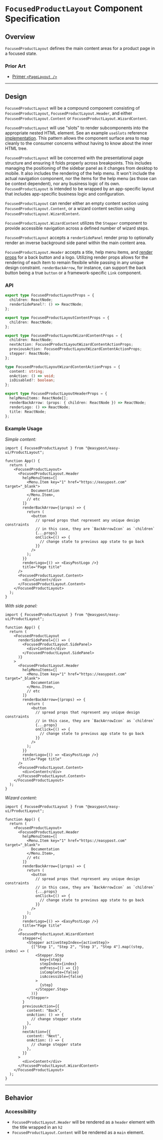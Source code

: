 # `FocusedProductLayout` Component Specification

## Overview

`FocusedProductLayout` defines the main content areas for a product page in a focused state.

### Prior Art

- [Primer `<PageLayout />`](https://primer.style/design/components/page-layout/react)

---

## Design

`FocusedProductLayout` will be a compound component consisting of `FocusedProductLayout`, `FocusedProductLayout.Header`, and either `FocusedProductLayout.Content` or `FocusedProductLayout.WizardContent`.

`FocusedProductLayout` will use "slots" to render subcomponents into the appropriate nested HTML element. See an example `useSlots` reference [implementation](https://github.com/primer/react/blob/main/src/hooks/useSlots.ts#L16). This pattern allows the component surface area to map cleanly to the consumer concerns without having to know about the inner HTML tree.

`FocusedProductLayout` will be concerned with the presentational page structure and ensuring it folds properly across breakpoints. This includes managing the positioning of the sidebar panel as it changes from desktop to mobile. It also includes the rendering of the help menu. It won't include the actual navigation component, nor the items for the help menu (as those can be context dependent), nor any business logic of its own. `FocusedProductLayout` is intended to be wrapped by an app-specific layout that includes app-specific business logic and configuration.

`FocusedProductLayout` can render either an empty content section using `FocusedProductLayout.Content`, or a wizard content section using `FocusedProductLayout.WizardContent`.

`FocusedProductLayout.WizardContent` utilizes the `Stepper` component to provide accessible navigation across a defined number of wizard steps.

`FocusedProductLayout` accepts a `renderSidePanel` render prop to optionally render an inverse background side panel within the main content area.

`FocusedProductLayout.Header` accepts a title, help menu items, and [render props](https://react.dev/reference/react/cloneElement#passing-data-with-a-render-prop) for a back button and a logo. Utilizing render props allows for the rendering of each item to remain flexibile while passing in any unique design constraint. `renderBackArrow`, for instance, can support the back button being a true `button` or a framework-specific `Link` component.

### API

```ts
export type FocusedProductLayoutProps = {
  children: ReactNode;
  renderSidePanel?: () => ReactNode;
};

export type FocusedProductLayoutContentProps = {
  children: ReactNode;
};

export type FocusedProductLayoutWizardContentProps = {
  children: ReactNode;
  nextAction: FocusedProductLayoutWizardContentActionProps;
  previousAction: FocusedProductLayoutWizardContentActionProps;
  stepper: ReactNode;
};

type FocusedProductLayoutWizardContentActionProps = {
  content: string;
  onAction: () => void;
  isDisabled?: boolean;
};

export type FocusedProductLayoutHeaderProps = {
  helpMenuItems: ReactNode[];
  renderBackArrow: (props: { children: ReactNode }) => ReactNode;
  renderLogo: () => ReactNode;
  title: ReactNode;
};
```

### Example Usage

_Simple content:_

```tsx
import { FocusedProductLayout } from "@easypost/easy-ui/ProductLayout";

function App() {
  return (
    <FocusedProductLayout>
      <FocusedProductLayout.Header
        helpMenuItems={[
          <Menu.Item key="1" href="https://easypost.com" target="_blank">
            Documentation
          </Menu.Item>,
          // etc
        ]}
        renderBackArrow={(props) => {
          return (
            <button
              // spread props that represent any unique design constraints
              // in this case, they are `BackArrowIcon` as `children`
              {...props}
              onClick={() => {
                // change state to previous app state to go back
              }}
            />
          );
        }}
        renderLogo={() => <EasyPostLogo />}
        title="Page title"
      />
      <FocusedProductLayout.Content>
        <div>Content</div>
      </FocusedProductLayout.Content>
    </FocusedProductLayout>
  );
}
```

_With side panel:_

```tsx
import { FocusedProductLayout } from "@easypost/easy-ui/ProductLayout";

function App() {
  return (
    <FocusedProductLayout
      renderSidePanel={() => (
        <FocusedProductLayout.SidePanel>
          <div>Content</div>
        </FocusedProductLayout.SidePanel>
      )}
    >
      <FocusedProductLayout.Header
        helpMenuItems={[
          <Menu.Item key="1" href="https://easypost.com" target="_blank">
            Documentation
          </Menu.Item>,
          // etc
        ]}
        renderBackArrow={(props) => {
          return (
            <button
              // spread props that represent any unique design constraints
              // in this case, they are `BackArrowIcon` as `children`
              {...props}
              onClick={() => {
                // change state to previous app state to go back
              }}
            />
          );
        }}
        renderLogo={() => <EasyPostLogo />}
        title="Page title"
      />
      <FocusedProductLayout.Content>
        <div>Content</div>
      </FocusedProductLayout.Content>
    </FocusedProductLayout>
  );
}
```

_Wizard content:_

```tsx
import { FocusedProductLayout } from "@easypost/easy-ui/ProductLayout";

function App() {
  return (
    <FocusedProductLayout>
      <FocusedProductLayout.Header
        helpMenuItems={[
          <Menu.Item key="1" href="https://easypost.com" target="_blank">
            Documentation
          </Menu.Item>,
          // etc
        ]}
        renderBackArrow={(props) => {
          return (
            <button
              // spread props that represent any unique design constraints
              // in this case, they are `BackArrowIcon` as `children`
              {...props}
              onClick={() => {
                // change state to previous app state to go back
              }}
            />
          );
        }}
        renderLogo={() => <EasyPostLogo />}
        title="Page title"
      />
      <FocusedProductLayout.WizardContent
        stepper={
          <Stepper activeStepIndex={activeStep}>
            {["Step 1", "Step 2", "Step 3", "Step 4"].map((step, index) => (
              <Stepper.Step
                key={step}
                stepIndex={index}
                onPress={() => {}}
                isComplete={false}
                isAccessible={false}
              >
                {step}
              </Stepper.Step>
            ))}
          </Stepper>
        }
        previousAction={{
          content: "Back",
          onAction: () => {
            // change stepper state
          },
        }}
        nextAction={{
          content: "Next",
          onAction: () => {
            // change stepper state
          },
        }}
      >
        <div>Content</div>
      </FocusedProductLayout.WizardContent>
    </FocusedProductLayout>
  );
}
```

---

## Behavior

### Accessibility

- `FocusedProductLayout.Header` will be rendered as a `header` element with the title wrapped in an `h2`
- `FocusedProductLayout.Content` will be rendered as a `main` element.
